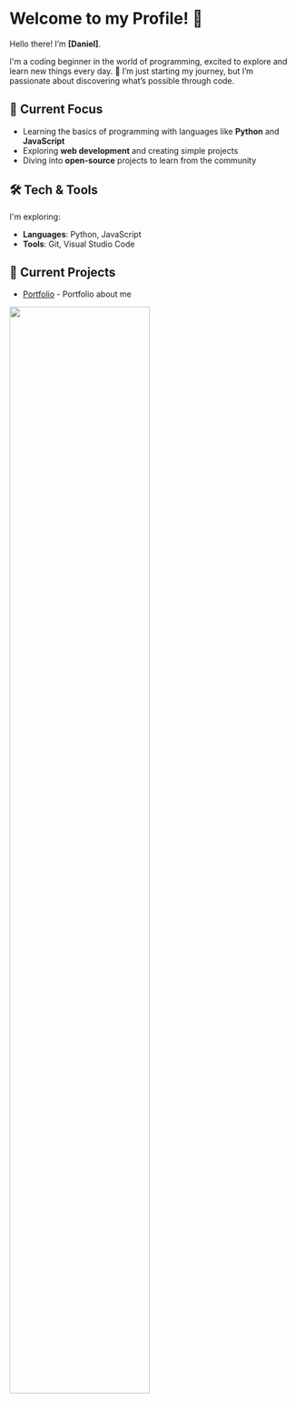 # Welcome to my Profile! 👋

Hello there! I’m **[Daniel]**.

I'm a coding beginner in the world of programming, excited to explore and learn new things every day. 🚀 I’m just starting my journey, but I’m passionate about discovering what’s possible through code.

## 🌱 Current Focus
- Learning the basics of programming with languages like **Python** and **JavaScript**
- Exploring **web development** and creating simple projects
- Diving into **open-source** projects to learn from the community

## 🛠️ Tech & Tools
I'm exploring:
- **Languages**: Python, JavaScript
- **Tools**: Git, Visual Studio Code
## 🚀 Current Projects
- [Portfolio](link) - Portfolio about me
<img src="Scrat.png" width="70%">
